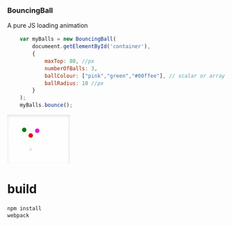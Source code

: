 ### BouncingBall
A pure JS loading animation

``` javascript
    var myBalls = new BouncingBall(
        documeent.getElementById('container'),
        {
            maxTop: 80, //px
            numberOfBalls: 3,
            ballColour: ["pink","green","#00ffee"], // scalar or array of n
            ballRadius: 10 //px
        }
    );
    myBalls.bounce();
```

![Example](https://github.com/patmooney/bouncing-ball/raw/master/example.gif)

# build

    npm install
    webpack
